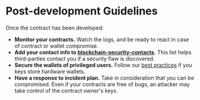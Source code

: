 # Post-development Guidelines

Once the contract has been developed:

- **Monitor your contracts.** Watch the logs, and be ready to react in case of contract or wallet compromise.
- **Add your contact info to [blockchain-security-contacts](https://github.com/crytic/blockchain-security-contacts).** This list helps third-parties contact you if a security flaw is discovered.
- **Secure the wallets of privileged users.** Follow our [best practices](https://blog.trailofbits.com/2018/11/27/10-rules-for-the-secure-use-of-cryptocurrency-hardware-wallets/) if you keys store hardware wallets.
- **Have a response to incident plan.** Take in consideration that you can be compromised. Even if your contracts are free of bugs, an attacker may take control of the contract owner's keys.

